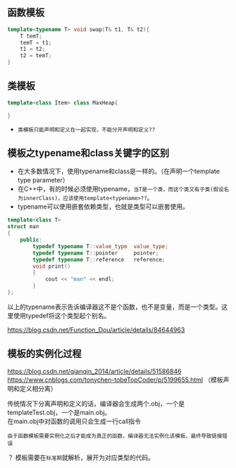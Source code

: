 ## 函数模板

```C++
template<typename T> void swap(T& t1, T& t2){
    T temT;
    temT = t1;
    t1 = t2;
    t2 = temT;
}
```

## 类模板
```C++
template<class Item> class MaxHeap{

}
```
- `类模板只能声明和定义在一起实现，不能分开声明和定义??`

## 模板之typename和class关键字的区别  

- 在大多数情况下，使用typename和class是一样的。（在声明一个template type parameter）
- 在C++中，有的时候必须使用typename，`当T是一个类，而这个类又有子类(假设名为innerClass)，应该使用template<typename>??`。  
- typename可以使用嵌套依赖类型，也就是类型可以嵌套使用。

```C++
template<class T>
struct man 
{
	public:
		typedef typename T::value_type	value_type;
		typedef typename T::pointer		pointer;
		typedef typename T::reference	reference;
		void print()
		{
			cout << "man" << endl;
		}
};
```
以上的typename表示告诉编译器这不是个函数，也不是变量，而是一个类型。这里使用typedef将这个类型起个别名。

https://blog.csdn.net/Function_Dou/article/details/84644963

## 模板的实例化过程
https://blog.csdn.net/qianqin_2014/article/details/51586846  
https://www.cnblogs.com/tonychen-tobeTopCoder/p/5199655.html （模板声明和定义相分离）    

传统情况下分离声明和定义的话，编译器会生成两个.obj，一个是templateTest.obj，一个是main.obj。  
在main.obj中对函数的调用只会生成一行call指令

`由于函数模板需要实例化之后才能成为真正的函数，编译器无法实例化该模板，最终导致链接错误`

？
模板需要在`标准期`就解析，展开为对应类型的代码。